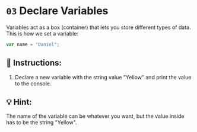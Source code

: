# `03` Declare Variables

Variables act as a box (container) that lets you store different types of data. This is how we set a variable:
```js
var name = "Daniel";
```

## 📝 Instructions:

1. Declare a new variable with the string value "Yellow" and print the value to the console.


## 💡 Hint:

The name of the variable can be whatever you want, but the value inside has to be the string "Yellow".
